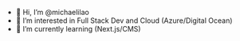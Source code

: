 - 👋 Hi, I’m @michaelilao
- 👀 I’m interested in Full Stack Dev and Cloud (Azure/Digital Ocean)
- 🌱 I’m currently learning (Next.js/CMS)

<!---
michaelilao/michaelilao is a ✨ special ✨ repository because its `README.md` (this file) appears on your GitHub profile.
You can click the Preview link to take a look at your changes.
--->
